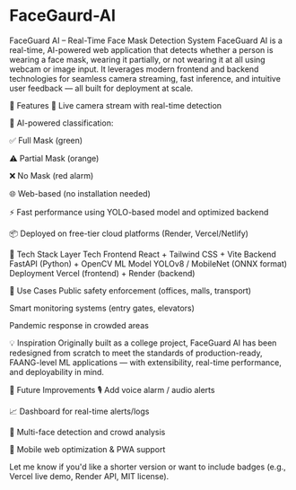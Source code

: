 # FaceGaurd-AI


 FaceGuard AI – Real-Time Face Mask Detection System
FaceGuard AI is a real-time, AI-powered web application that detects whether a person is wearing a face mask, wearing it partially, or not wearing it at all using webcam or image input. It leverages modern frontend and backend technologies for seamless camera streaming, fast inference, and intuitive user feedback — all built for deployment at scale.

🚀 Features
🎥 Live camera stream with real-time detection

🧠 AI-powered classification:

✅ Full Mask (green)

⚠️ Partial Mask (orange)

❌ No Mask (red alarm)

🌐 Web-based (no installation needed)

⚡ Fast performance using YOLO-based model and optimized backend

📦 Deployed on free-tier cloud platforms (Render, Vercel/Netlify)

🧰 Tech Stack
Layer	Tech
Frontend	React + Tailwind CSS + Vite
Backend	FastAPI (Python) + OpenCV
ML Model	YOLOv8 / MobileNet (ONNX format)
Deployment	Vercel (frontend) + Render (backend)

🎯 Use Cases
Public safety enforcement (offices, malls, transport)

Smart monitoring systems (entry gates, elevators)

Pandemic response in crowded areas

💡 Inspiration
Originally built as a college project, FaceGuard AI has been redesigned from scratch to meet the standards of production-ready, FAANG-level ML applications — with extensibility, real-time performance, and deployability in mind.

📌 Future Improvements
🎙️ Add voice alarm / audio alerts

📈 Dashboard for real-time alerts/logs

🤝 Multi-face detection and crowd analysis

📱 Mobile web optimization & PWA support

Let me know if you'd like a shorter version or want to include badges (e.g., Vercel live demo, Render API, MIT license).








